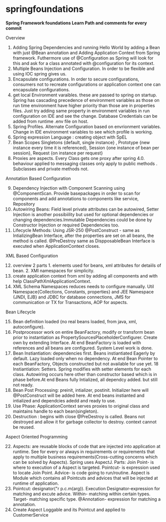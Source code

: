 # springfoundations
**Spring Framework foundations Learn Path and comments for every commit**

Overview 

1. Adding Spring Dependencies and running Hello World by adding a Bean with just @Bean annotation and Adding Application Context from Spring framework. Futhermore use of @Configuration as Spring will look for this and ask for a class annotated with @configuration for its context.
2. Multiple Beans Injection and Configuration. In order to be flexible and using IOC spring gives us.
3. Encapsulate configurations. In order to secure configurations, consumers not to recreate configurations or application context one can encapsulate configurations.
4. get local Environment varaibles. these are passed to spring on startup. Spring has cascading precedence of environment variables as those on run time environment have higher priority than those are in properties files. Just try adding same property in environment variables in run configuration on IDE and see the change. Database Credentials can be added from runtime .env file on host.
5. Spring Profiles. Alternate Configuration based on envrionment variables. Change in IDE environment variables to see which profile is working.
6. Spring expression Language : creating object with SpEL
7. Bean Scopes Singletons {default, single instance} , Prototype {new instance every time it is referenced}, Session {one instance of bean per session}, Request {on instance per request} 
8. Proxies are aspects. Every Class gets one proxy after spring 4.0. behaviour applied to messaging classes only apply to public methods . Subclasses and private methods not.

Annotation Based Configuration

9. Dependency Injection with Component Scanning using @ComponentScan. Provide basepackages in order to scan for components and add annotations to components like service, Repository
10. Autowiring Beans: Field level private attributes can be autowired, Setter Injection is another possibiility but used for optional dependencies or changing dependencies.Immutable Dependencies could be done by Constructor Injection or required Dependencies too.
11. Lifecycle Methods: Using JSR-250 @PostConstruct - same as IntializingBean Interface, after the properties are set on all beans, the method is called. @PreDestroy  same as DispposableBean Interface is executed when ApplicationContext closes.

XML Based Configuration 

12. overview 2 parts 1. elements used for beans, xml attributes for detaiils of bean. 2. XMl namespaces for simplicity.
13. create application context from xml by adding all components and with help ClassPathXmlApplicationContext.
14. XML Schema Namespaces reduces needs to configure manually. Util Namespace{Collections, Constants, properties} and JEE Namespace {JNDI, EJB} and JDBC for database connections, JMS for communication or TX for Transactions, AOP for aspects.


Bean Lifecycle

15. Bean definition loaded {no real beans loaded, from java, xml, autoconfigure}. 
16. Postprocessor work on entire BeanFactory, modify or transform bean prior to instantiation as PropertySourcesPlaceholderConfigurer. Create own by extending Interface. At end BeanFactory is loaded with references and all beans are configured. System Level work is done.
17. Bean Instiantiation: dependencies first. Beans instiantiated Eagerly by default. Lazy loaded only when no dependency. At end Bean Pointer to each BeanFactory, Objects constructed but not available for use yet.
18  Instiantiation: Setters. Spring modifies with setter elements for each class. Autowiring occurs here other than constructor based which is in phase before.At end Beans fully Intialized, all dependcy added. but still not ready.
19. Bean Post Processing: preinit, intializer, postinit. Initializer here will @PostConstruct will be added here. At end beans instianted and intialized and dependcies adedd and ready to use.
20. Use Phase: ApplicationContext serves proxies to original class and maintains handle to each bean(singleton).
21. Destruction : begins with close @PreDestroy is called. Beans not destroyed and allow it for garbage collector to destroy. context cannot be reused.

Aspect Oriented Programming

22. Aspects: are reusable blocks of code that are injected into application at runtime. See for every or always in requirements or requirements that apply to multiple business requirements(Cross-cutting concerns which can be solved by Aspects). Spring uses AspectJ. Parts: Join Point- is where to execution of a Aspect is targeted. Pointcut- is expression used to locate Join Point. Advice- is code going to run/routine. Aspect is Module which contains all Pointcuts and advices that will be injected at runtime of application.
23. Pointcut: designator("r p.c.m(arg)). Execution Designator-expression for matching and excute advice. Within- matching within certain types. Target- matching specific type. @Annotation- expression for matching a annotation.  
24. Create Aspect Loggable and its Pointcut and applied to CustomerService
